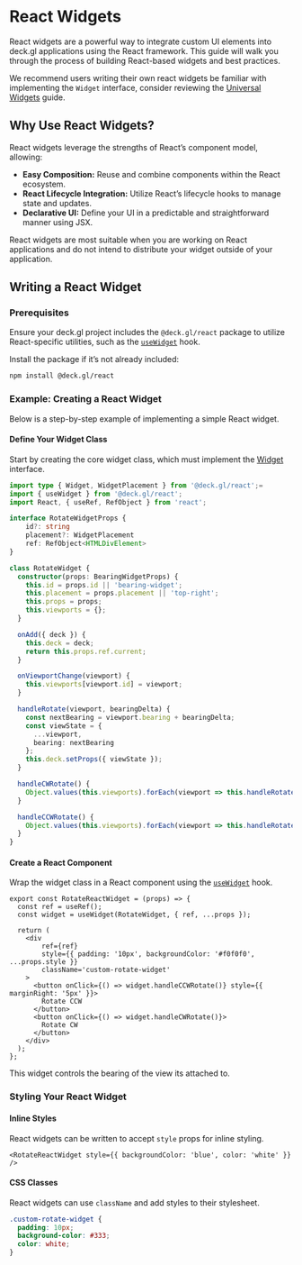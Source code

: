 # React Widgets

React widgets are a powerful way to integrate custom UI elements into deck.gl applications using the React framework. This guide will walk you through the process of building React-based widgets and best practices.

We recommend users writing their own react widgets be familiar with implementing the `Widget` interface, consider reviewing the [Universal Widgets](./universal-widgets.md) guide.

## Why Use React Widgets?

React widgets leverage the strengths of React’s component model, allowing:
 - **Easy Composition:** Reuse and combine components within the React ecosystem.
 - **React Lifecycle Integration:** Utilize React’s lifecycle hooks to manage state and updates.
 - **Declarative UI:** Define your UI in a predictable and straightforward manner using JSX.

React widgets are most suitable when you are working on React applications and do not intend to distribute your widget outside of your application.

## Writing a React Widget

### Prerequisites

Ensure your deck.gl project includes the `@deck.gl/react` package to utilize React-specific utilities, such as the [`useWidget`](../../api-reference/react/use-widget.md) hook. 

Install the package if it’s not already included:

```sh
npm install @deck.gl/react
```

### Example: Creating a React Widget

Below is a step-by-step example of implementing a simple React widget.

#### Define Your Widget Class

Start by creating the core widget class, which must implement the [Widget](../../api-reference/core/widget.md) interface.

```ts
import type { Widget, WidgetPlacement } from '@deck.gl/react';=
import { useWidget } from '@deck.gl/react';
import React, { useRef, RefObject } from 'react';

interface RotateWidgetProps {
    id?: string
    placement?: WidgetPlacement
    ref: RefObject<HTMLDivElement>
}

class RotateWidget {
  constructor(props: BearingWidgetProps) {
    this.id = props.id || 'bearing-widget';
    this.placement = props.placement || 'top-right';
    this.props = props;
    this.viewports = {};
  }

  onAdd({ deck }) {
    this.deck = deck;
    return this.props.ref.current;
  }

  onViewportChange(viewport) {
    this.viewports[viewport.id] = viewport;
  }

  handleRotate(viewport, bearingDelta) {
    const nextBearing = viewport.bearing + bearingDelta;
    const viewState = {
      ...viewport,
      bearing: nextBearing
    };
    this.deck.setProps({ viewState });
  }

  handleCWRotate() {
    Object.values(this.viewports).forEach(viewport => this.handleRotate(viewport, 90));
  }

  handleCCWRotate() {
    Object.values(this.viewports).forEach(viewport => this.handleRotate(viewport, -90));
  }
}
```

#### Create a React Component

Wrap the widget class in a React component using the [`useWidget`](../../api-reference/react/use-widget.md) hook.

```tsx
export const RotateReactWidget = (props) => {
  const ref = useRef();
  const widget = useWidget(RotateWidget, { ref, ...props });

  return (
    <div 
        ref={ref} 
        style={{ padding: '10px', backgroundColor: '#f0f0f0', ...props.style }}
        className='custom-rotate-widget'
    >
      <button onClick={() => widget.handleCCWRotate()} style={{ marginRight: '5px' }}>
        Rotate CCW
      </button>
      <button onClick={() => widget.handleCWRotate()}>
        Rotate CW
      </button>
    </div>
  );
};
```

This widget controls the bearing of the view its attached to.

### Styling Your React Widget

#### Inline Styles

React widgets can be written to accept `style` props for inline styling.

```tsx
<RotateReactWidget style={{ backgroundColor: 'blue', color: 'white' }} />
```

#### CSS Classes

React widgets can use `className` and add styles to their stylesheet.

```css
.custom-rotate-widget {
  padding: 10px;
  background-color: #333;
  color: white;
}
```
